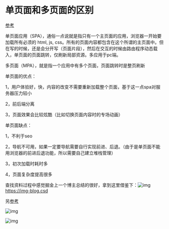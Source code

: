 # 单页面和多页面的区别

[参考](https://www.cnblogs.com/yunyea/p/8824178.html)

单页面应用（SPA），通俗一点说就是指只有一个主页面的应用，浏览器一开始要加载所有必须的 html, js, css。所有的页面内容都包含在这个所谓的主页面中。但在写的时候，还是会分开写（页面片段），然后在交互的时候由路由程序动态载入，单页面的页面跳转，仅刷新局部资源。多应用于pc端。

多页面（MPA），就是指一个应用中有多个页面，页面跳转时是整页刷新

单页面的优点：

1，用户体验好，快，内容的改变不需要重新加载整个页面，基于这一点spa对服务器压力较小

2，前后端分离

3，页面效果会比较炫酷（比如切换页面内容时的专场动画）

单页面缺点：

1，不利于seo

2，导航不可用，如果一定要导航需要自行实现前进、后退。（由于是单页面不能用浏览器的前进后退功能，所以需要自己建立堆栈管理）

3，初次加载时耗时多

4，页面复杂度提高很多

查找资料过程中感觉掘金上一个博主总结的很好，拿到这里借鉴下：![img](https://images2018.cnblogs.com/blog/1013869/201804/1013869-20180413214226425-113139192.png) https://img-blog.csd

另[参考](https://blog.csdn.net/weixin_40793759/article/details/83345806)

![img](https://img-blog.csdn.net/20181024160810290?watermark/2/text/aHR0cHM6Ly9ibG9nLmNzZG4ubmV0L3dlaXhpbl80MDc5Mzc1OQ==/font/5a6L5L2T/fontsize/400/fill/I0JBQkFCMA==/dissolve/70)

![img](https://img-blog.csdn.net/20181024160859446?watermark/2/text/aHR0cHM6Ly9ibG9nLmNzZG4ubmV0L3dlaXhpbl80MDc5Mzc1OQ==/font/5a6L5L2T/fontsize/400/fill/I0JBQkFCMA==/dissolve/70)